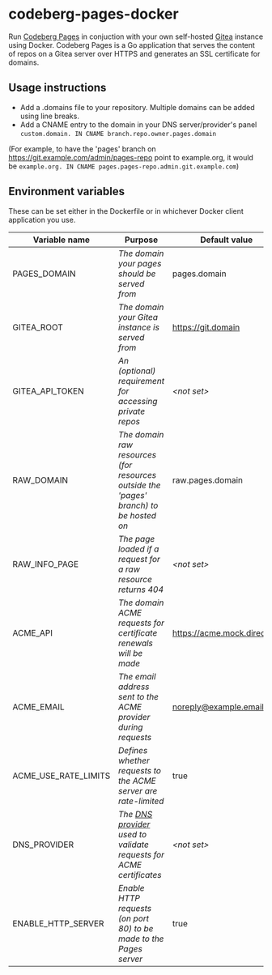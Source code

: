 
# codeberg-pages-docker

Run [Codeberg Pages](https://codeberg.org/codeberg/pages-server) in conjuction with your own self-hosted [Gitea](https://github.com/go-gitea/gitea) instance using Docker. Codeberg Pages is a Go application that serves the content of repos on a Gitea server over HTTPS and generates an SSL certificate for domains.

## Usage instructions

+ Add a .domains file to your repository. Multiple domains can be added using line breaks.
+ Add a CNAME entry to the domain in your DNS server/provider's panel
	`custom.domain. IN CNAME branch.repo.owner.pages.domain`

(For example, to have the 'pages' branch on https://git.example.com/admin/pages-repo point to example.org, it would be `example.org. IN CNAME pages.pages-repo.admin.git.example.com`)

## Environment variables

These can be set either in the Dockerfile or in whichever Docker client application you use.

| **Variable name** | **Purpose** | **Default value** |
|-------------------|-------------|-------------------|
| PAGES_DOMAIN |  _The domain your pages should be served from_ | pages.domain   |
| GITEA_ROOT |  _The domain your Gitea instance is served from_ | https://git.domain |
| GITEA_API_TOKEN | _An (optional) requirement for accessing private repos_	| _<not set\>_
| RAW_DOMAIN | _The domain raw resources (for resources outside the 'pages' branch) to be hosted on_ | raw.pages.domain
| RAW_INFO_PAGE | _The page loaded if a request for a raw resource returns 404_ | _<not set\>_
| ACME_API | _The domain ACME requests for certificate renewals will be made_ | https://acme.mock.directory 
| ACME_EMAIL | _The email address sent to the ACME provider during requests_ | noreply@example.email
| ACME_USE_RATE_LIMITS | _Defines whether requests to the ACME server are rate-limited_ | true
| DNS_PROVIDER | _The [DNS provider](https://go-acme.github.io/lego/dns/) used to validate requests for ACME certificates_ | _<not set\>_
| ENABLE_HTTP_SERVER | _Enable HTTP requests (on port 80) to be made to the Pages server_ | true

